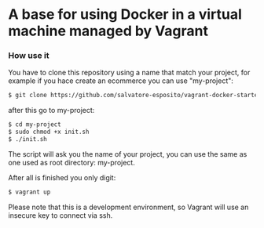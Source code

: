 # A base for using Docker in a virtual machine managed by Vagrant

### How use it

You have to clone this repository using a name that match your project, for example if you hace create an ecommerce you can use "my-project":
```sh
$ git clone https://github.com/salvatore-esposito/vagrant-docker-starter-kit my-project
````
after this go to my-project:

```sh
$ cd my-project
$ sudo chmod +x init.sh
$ ./init.sh
```

The script will ask you the name of your project, you can use the same as one used as root directory: my-project.

After all is finished you only digit:

```sh
$ vagrant up
```

Please note that this is a development environment, so Vagrant will use an insecure key to connect via ssh.

